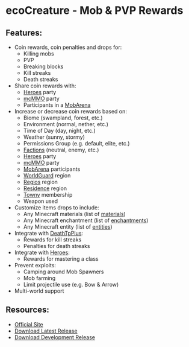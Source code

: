 ecoCreature - Mob & PVP Rewards
===============================

## Features:

* Coin rewards, coin penalties and drops for:
    * Killing mobs
    * PVP
    * Breaking blocks
    * Kill streaks
    * Death streaks
* Share coin rewards with:
    * [Heroes](http://dev.bukkit.org/server-mods/heroes/) party
    * [mcMMO](http://dev.bukkit.org/server-mods/mcmmo/) party
    * Participants in a [MobArena](http://dev.bukkit.org/server-mods/mobarena/)
* Increase or decrease coin rewards based on:
    * Biome (swampland, forest, etc.)
    * Environment (normal, nether, etc.)
    * Time of Day (day, night, etc.)
    * Weather (sunny, stormy)
    * Permissions Group (e.g. default, elite, etc.)
    * [Factions](http://dev.bukkit.org/server-mods/factions/) (neutral, enemy, etc.)
    * [Heroes](http://dev.bukkit.org/server-mods/heroes/) party
    * [mcMMO](http://dev.bukkit.org/server-mods/mcmmo/) party
    * [MobArena](http://dev.bukkit.org/server-mods/mobarena/) participants
    * [WorldGuard](http://dev.bukkit.org/server-mods/worldguard/) region
    * [Regios](http://dev.bukkit.org/server-mods/regios/) region
    * [Residence](http://dev.bukkit.org/server-mods/residence/) region
    * [Towny](http://dev.bukkit.org/server-mods/towny-advanced/) membership
    * Weapon used
* Customize items drops to include:
    * Any Minecraft materials (list of [materials](http://jd.bukkit.org/apidocs/org/bukkit/Material.html))
    * Any Minecraft enchantment (list of [enchantments](http://jd.bukkit.org/apidocs/org/bukkit/enchantments/Enchantment.html))
    * Any Minecraft entity (list of [entities](http://jd.bukkit.org/apidocs/org/bukkit/entity/EntityType.html))
* Integrate with [DeathTpPlus](http://dev.bukkit.org/server-mods/deathtpplus/):
    * Rewards for kill streaks
    * Penalties for death streaks
* Integrate with [Heroes](http://dev.bukkit.org/server-mods/heroes/):
    * Rewards for mastering a class
* Prevent exploits:
    * Camping around Mob Spawners
    * Mob farming
    * Limit projectile use (e.g. Bow & Arrow)
* Multi-world support

## Resources:

* [Official Site](http://dev.bukkit.org/server-mods/ecocreature/)
* [Download Latest Release](http://dev.bukkit.org/server-mods/ecocreature/files/)
* [Download Development Release](http://ci.bighatchet.com/job/ecoCreature/)
